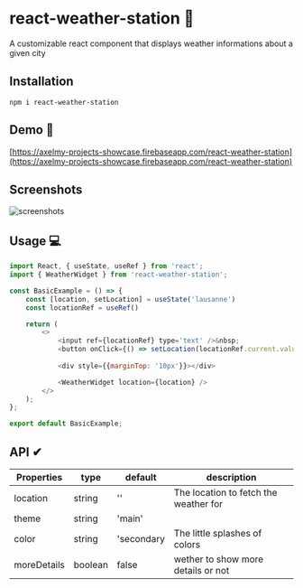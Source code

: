# react-weather-station 👋
A customizable react component that displays weather informations about a given city

## Installation
`npm i react-weather-station`

## Demo 👀
[https://axelmy-projects-showcase.firebaseapp.com/react-weather-station](https://axelmy-projects-showcase.firebaseapp.com/react-weather-station)

## Screenshots 
![screenshots](https://i.imgur.com/O6KMXWf.png)

## Usage 💻

```javascript
import React, { useState, useRef } from 'react';
import { WeatherWidget } from 'react-weather-station';

const BasicExample = () => {
    const [location, setLocation] = useState('lausanne')
    const locationRef = useRef()

    return (
        <>
            <input ref={locationRef} type='text' />&nbsp;
            <button onClick={() => setLocation(locationRef.current.value)}>search</button>
            
            <div style={{marginTop: '10px'}}></div>

            <WeatherWidget location={location} />
        </>
    );
};

export default BasicExample;
```

## API ✔

| Properties | type | default | description |
|--|--|--|--|
| location | string | '' | The location to fetch the weather for |
| theme | string | 'main' | |
| color | string | 'secondary | The little splashes of colors | 
| moreDetails | boolean | false | wether to show more details or not|

